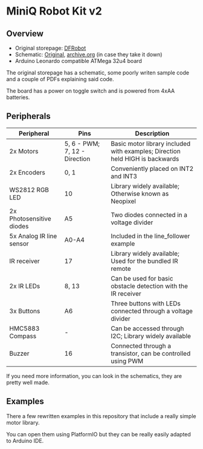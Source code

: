 # MiniQ Robot Kit v2
## Overview
* Original storepage: [DFRobot](https://www.dfrobot.com/product-555.html)
* Schematic: [Original](https://github.com/Arduinolibrary/DFRobot_MiniQ_2WD_V2.0_ROB0081/blob/master/ROB0081_V2_Schematic.pdf?raw=true), [archive.org](https://web.archive.org/web/20220313234132/https://raw.githubusercontent.com/Arduinolibrary/DFRobot_MiniQ_2WD_V2.0_ROB0081/master/ROB0081_V2_Schematic.pdf) (in case they take it down)
* Arduino Leonardo compatible ATMega 32u4 board

The original storepage has a schematic, some poorly writen sample code and a couple of PDFs explaining said code.

The board has a power on toggle switch and is powered from 4xAA batteries.



## Peripherals
| Peripheral | Pins | Description |
| ---------- | ---- | ----------- |
| 2x Motors  | 5, 6 - PWM; 7, 12 - Direction | Basic motor library included with examples; Direction held HIGH is backwards |
| 2x Encoders | 0, 1 | Conveniently placed on INT2 and INT3 |
| WS2812 RGB LED | 10 | Library widely available; Otherwise known as Neopixel |
| 2x Photosensitive diodes | A5 | Two diodes connected in a voltage divider |
| 5x Analog IR line sensor | A0-A4 | Included in the line_follower example |
| IR receiver | 17 | Library widely available; Used for the bundled IR remote |
| 2x IR LEDs | 8, 13 | Can be used for basic obstacle detection with the IR receiver |
| 3x Buttons | A6 | Three buttons with LEDs connected through a voltage divider | 
| HMC5883 Compass | - | Can be accessed through I2C; Library widely available |
| Buzzer | 16 | Connected through a transistor, can be controlled using PWM |

If you need more information, you can look in the schematics, they are pretty well made.

## Examples
There a few rewritten examples in this repository that include a really simple motor library.

You can open them using PlatformIO but they can be really easily adapted to Arduino IDE.